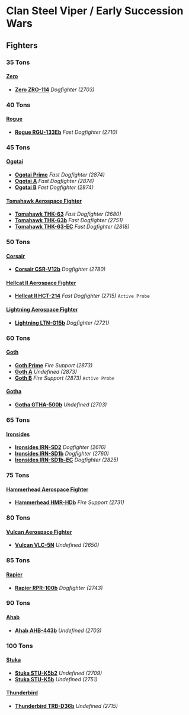 # Clan Steel Viper / Early Succession Wars 

## Fighters 

### 35 Tons 

#### [Zero](../../../units/zero.md) 

- [**Zero ZRO-114**](../../../units/zero/zero_zro-114.md) *Dogfighter (2703)* 

### 40 Tons 

#### [Rogue](../../../units/rogue.md) 

- [**Rogue RGU-133Eb**](../../../units/rogue/rogue_rgu-133eb.md) *Fast Dogfighter (2710)* 

### 45 Tons 

#### [Ogotai](../../../units/ogotai.md) 

- [**Ogotai Prime**](../../../units/ogotai/ogotai_prime.md) *Fast Dogfighter (2874)* 
- [**Ogotai A**](../../../units/ogotai/ogotai_a.md) *Fast Dogfighter (2874)* 
- [**Ogotai B**](../../../units/ogotai/ogotai_b.md) *Fast Dogfighter (2874)* 

#### [Tomahawk Aerospace Fighter](../../../units/tomahawk_aerospace_fighter.md) 

- [**Tomahawk THK-63**](../../../units/tomahawk_aerospace_fighter/tomahawk_thk-63.md) *Fast Dogfighter (2680)* 
- [**Tomahawk THK-63b**](../../../units/tomahawk_aerospace_fighter/tomahawk_thk-63b.md) *Fast Dogfighter (2751)* 
- [**Tomahawk THK-63-EC**](../../../units/tomahawk_aerospace_fighter/tomahawk_thk-63-ec.md) *Fast Dogfighter (2818)* 

### 50 Tons 

#### [Corsair](../../../units/corsair.md) 

- [**Corsair CSR-V12b**](../../../units/corsair/corsair_csr-v12b.md) *Dogfighter (2780)* 

#### [Hellcat II Aerospace Fighter](../../../units/hellcat_ii_aerospace_fighter.md) 

- [**Hellcat II HCT-214**](../../../units/hellcat_ii_aerospace_fighter/hellcat_ii_hct-214.md) *Fast Dogfighter (2715)* `Active Probe` 

#### [Lightning Aerospace Fighter](../../../units/lightning_aerospace_fighter.md) 

- [**Lightning LTN-G15b**](../../../units/lightning_aerospace_fighter/lightning_ltn-g15b.md) *Dogfighter (2721)* 

### 60 Tons 

#### [Goth](../../../units/goth.md) 

- [**Goth Prime**](../../../units/goth/goth_prime.md) *Fire Support (2873)* 
- [**Goth A**](../../../units/goth/goth_a.md) *Undefined (2873)* 
- [**Goth B**](../../../units/goth/goth_b.md) *Fire Support (2873)* `Active Probe` 

#### [Gotha](../../../units/gotha.md) 

- [**Gotha GTHA-500b**](../../../units/gotha/gotha_gtha-500b.md) *Undefined (2703)* 

### 65 Tons 

#### [Ironsides](../../../units/ironsides.md) 

- [**Ironsides IRN-SD2**](../../../units/ironsides/ironsides_irn-sd2.md) *Dogfighter (2616)* 
- [**Ironsides IRN-SD1b**](../../../units/ironsides/ironsides_irn-sd1b.md) *Dogfighter (2760)* 
- [**Ironsides IRN-SD1b-EC**](../../../units/ironsides/ironsides_irn-sd1b-ec.md) *Dogfighter (2825)* 

### 75 Tons 

#### [Hammerhead Aerospace Fighter](../../../units/hammerhead_aerospace_fighter.md) 

- [**Hammerhead HMR-HDb**](../../../units/hammerhead_aerospace_fighter/hammerhead_hmr-hdb.md) *Fire Support (2731)* 

### 80 Tons 

#### [Vulcan Aerospace Fighter](../../../units/vulcan_aerospace_fighter.md) 

- [**Vulcan VLC-5N**](../../../units/vulcan_aerospace_fighter/vulcan_vlc-5n.md) *Undefined (2650)* 

### 85 Tons 

#### [Rapier](../../../units/rapier.md) 

- [**Rapier RPR-100b**](../../../units/rapier/rapier_rpr-100b.md) *Dogfighter (2743)* 

### 90 Tons 

#### [Ahab](../../../units/ahab.md) 

- [**Ahab AHB-443b**](../../../units/ahab/ahab_ahb-443b.md) *Undefined (2703)* 

### 100 Tons 

#### [Stuka](../../../units/stuka.md) 

- [**Stuka STU-K5b2**](../../../units/stuka/stuka_stu-k5b2.md) *Undefined (2709)* 
- [**Stuka STU-K5b**](../../../units/stuka/stuka_stu-k5b.md) *Undefined (2751)* 

#### [Thunderbird](../../../units/thunderbird.md) 

- [**Thunderbird TRB-D36b**](../../../units/thunderbird/thunderbird_trb-d36b.md) *Undefined (2715)* 

